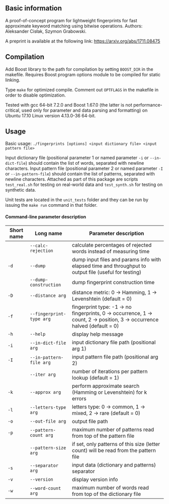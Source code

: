 ## Basic information

A proof-of-concept program for lightweight fingerprints for fast approximate keyword matching using bitwise operations. Authors: Aleksander Cisłak, Szymon Grabowski.

A preprint is available at the following link: https://arxiv.org/abs/1711.08475

## Compilation

Add Boost library to the path for compilation by setting `BOOST_DIR` in the makefile. Requires Boost program options module to be compiled for static linking.

Type `make` for optimized compile.
Comment out `OPTFLAGS` in the makefile in order to disable optimization.

Tested with gcc 64-bit 7.2.0 and Boost 1.67.0 (the latter is not performance-critical, used only for parameter and data parsing and formatting) on Ubuntu 17.10 Linux version 4.13.0-36 64-bit.

## Usage

Basic usage: `./fingerprints [options] <input dictionary file> <input pattern file>`

Input dictionary file (positional parameter 1 or named parameter `-i` or `--in-dict-file`) should contain the list of words, separated with newline characters.
Input pattern file (positional parameter 2 or named parameter `-I` or `--in-pattern-file`) should contain the list of patterns, separated with newline characters.
Attached as part of this package are scripts `test_real.sh` for testing on real-world data and `test_synth.sh` for testing on synthetic data.

Unit tests are located in the `unit_tests` folder and they can be run by issuing the `make run` command in that folder.

#### Command-line parameter description

Short name | Long name                | Parameter description
---------- | ------------------------ | ---------------------
&nbsp;     | `--calc-rejection`       | calculate percentages of rejected words instead of measuring time
`-d`       | `--dump`                 | dump input files and params info with elapsed time and throughput to output file (useful for testing)
&nbsp;     | `--dump-construction`    | dump fingerprint construction time
`-D`       | `--distance arg`         | distance metric: 0 &rarr; Hamming, 1 &rarr; Levenshtein (default = 0)
`-f`       | `--fingerprint-type arg` | fingerprint type: -1 &rarr; no fingerprints, 0 &rarr; occurrence, 1 &rarr; count, 2 &rarr; position, 3 &rarr; occurrence halved (default = 0)
`-h`       | `--help`                 | display help message
`-i`       | `--in-dict-file arg`     | input dictionary file path (positional arg 1)
`-I`       | `--in-pattern-file arg`  | input pattern file path (positional arg 2)
&nbsp;     | `--iter arg`             | number of iterations per pattern lookup (default = 1)
`-k`       | `--approx arg`           | perform approximate search (Hamming or Levenshtein) for k errors
`-l`       | `--letters-type arg`     | letters type: 0 &rarr; common, 1 &rarr; mixed, 2 &rarr; rare (default = 0)
`-o`       | `--out-file arg`         | output file path
`-p`       | `--pattern-count arg`    | maximum number of patterns read from top of the pattern file
&nbsp;     | `--pattern-size arg`     | if set, only patterns of this size (letter count) will be read from the pattern file
`-s`       | `--separator arg`        | input data (dictionary and patterns) separator
`-v`       | `--version`              | display version info
`-w`       | `--word-count arg`       | maximum number of words read from top of the dictionary file
